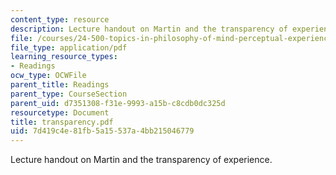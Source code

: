 ```yaml
---
content_type: resource
description: Lecture handout on Martin and the transparency of experience.
file: /courses/24-500-topics-in-philosophy-of-mind-perceptual-experience-spring-2007/7d419c4e81fb5a15537a4bb215046779_transparency.pdf
file_type: application/pdf
learning_resource_types:
- Readings
ocw_type: OCWFile
parent_title: Readings
parent_type: CourseSection
parent_uid: d7351308-f31e-9993-a15b-c8cdb0dc325d
resourcetype: Document
title: transparency.pdf
uid: 7d419c4e-81fb-5a15-537a-4bb215046779
---
```

Lecture handout on Martin and the transparency of experience.

